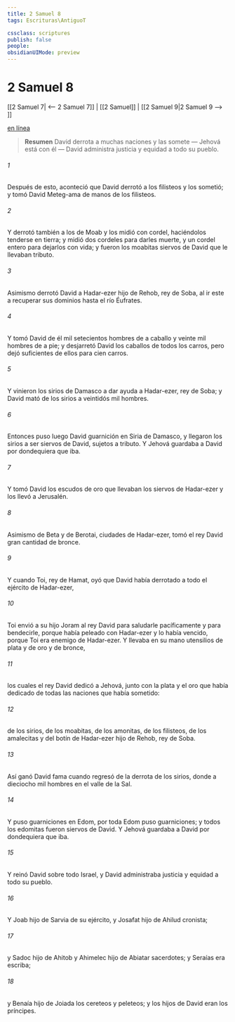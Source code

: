 ```yaml
---
title: 2 Samuel 8
tags: Escrituras\AntiguoT

cssclass: scriptures
publish: false
people:
obsidianUIMode: preview
---
```


# 2 Samuel 8
[[2 Samuel 7| <-- 2 Samuel 7]] | [[2 Samuel]] | [[2 Samuel 9|2 Samuel 9 --> ]]

[en línea](https://churchofjesuschrist.org/study/scriptures/ot/2-sam/8?lang=spa)

> __Resumen__
David derrota a muchas naciones y las somete — Jehová está con él — David administra justicia y equidad a todo su pueblo.

###### 1 
Después de esto, aconteció que David derrotó a los filisteos y los sometió; y tomó David Meteg-ama de manos de los filisteos.

###### 2 
Y derrotó también a los de Moab y los midió con cordel, haciéndolos tenderse en tierra; y midió dos cordeles para darles muerte, y un cordel entero para dejarlos con vida; y fueron los moabitas siervos de David que le llevaban tributo.

###### 3 
Asimismo derrotó David a Hadar-ezer hijo de Rehob, rey de Soba, al ir este a recuperar sus dominios hasta el río Éufrates.

###### 4 
Y tomó David de él mil setecientos hombres de a caballo y veinte mil hombres de a pie; y desjarretó David los caballos de todos los carros, pero dejó suficientes de ellos para cien carros.

###### 5 
Y vinieron los sirios de Damasco a dar ayuda a Hadar-ezer, rey de Soba; y David mató de los sirios a veintidós mil hombres.

###### 6 
Entonces puso luego David guarnición en Siria de Damasco, y llegaron los sirios a ser siervos de David, sujetos a tributo. Y Jehová guardaba a David por dondequiera que iba.

###### 7 
Y tomó David los escudos de oro que llevaban los siervos de Hadar-ezer y los llevó a Jerusalén.

###### 8 
Asimismo de Beta y de Berotai, ciudades de Hadar-ezer, tomó el rey David gran cantidad de bronce.

###### 9 
Y cuando Toi, rey de Hamat, oyó que David había derrotado a todo el ejército de Hadar-ezer,

###### 10 
Toi envió a su hijo Joram al rey David para saludarle pacíficamente y para bendecirle, porque había peleado con Hadar-ezer y lo había vencido, porque Toi era enemigo de Hadar-ezer. Y  llevaba en su mano utensilios de plata y de oro y de bronce,

###### 11 
los cuales el rey David dedicó a Jehová, junto con la plata y el oro que había dedicado de todas las naciones que había sometido:

###### 12 
de los sirios, de los moabitas, de los amonitas, de los filisteos, de los amalecitas y del botín de Hadar-ezer hijo de Rehob, rey de Soba.

###### 13 
Así ganó David fama cuando regresó de la derrota de los sirios, donde  a dieciocho mil hombres en el valle de la Sal.

###### 14 
Y puso guarniciones en Edom, por toda Edom puso guarniciones; y todos los edomitas fueron siervos de David. Y Jehová guardaba a David por dondequiera que iba.

###### 15 
Y reinó David sobre todo Israel, y David administraba justicia y equidad a todo su pueblo.

###### 16 
Y Joab hijo de Sarvia  de su ejército, y Josafat hijo de Ahilud  cronista;

###### 17 
y Sadoc hijo de Ahitob y Ahimelec hijo de Abiatar  sacerdotes; y Seraías era escriba;

###### 18 
y Benaía hijo de Joiada  los cereteos y peleteos; y los hijos de David eran los príncipes.

